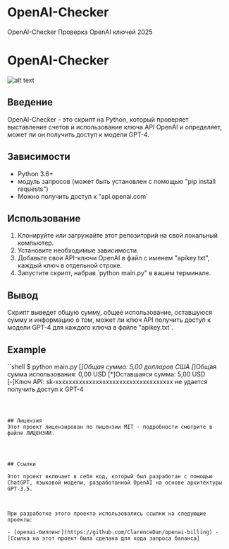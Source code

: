 # OpenAI-Checker
OpenAI-Checker Проверка  OpenAI ключей 2025
# OpenAI-Checker



![alt text](https://www.guidingtech.com/wp-content/uploads/How-to-Get-OpenAI-API-Key.jpg)

## Введение
OpenAI-Checker - это скрипт на Python, который проверяет выставление счетов и использование ключа API OpenAI и определяет, может ли он получить доступ к модели GPT-4.

## Зависимости
- Python 3.6+
- модуль запросов (может быть установлен с помощью "pip install requests")
- Можно получить доступ к "api.openai.com`

## Использование
1. Клонируйте или загружайте этот репозиторий на свой локальный компьютер.
2. Установите необходимые зависимости.
3. Добавьте свои API-ключи OpenAI в файл с именем "apikey.txt", каждый ключ в отдельной строке.
4. Запустите скрипт, набрав `python main.py" в вашем терминале.

## Вывод
Скрипт выведет общую сумму, общее использование, оставшуюся сумму и информацию о том, может ли ключ API получить доступ к модели GPT-4 для каждого ключа в файле "apikey.txt`.

## Example

``shell
$ python main.py
[*]Общая сумма: 5,00 долларов США
[*]Общая сумма использования: 0,00 USD
[*]Оставшаяся сумма: 5,00 USD
[-]Ключ API: sk-xxxxxxxxxxxxxxxxxxxxxxxxxxxxxxxxxxx не удается получить доступ к GPT-4
```



## Лицензия
Этот проект лицензирован по лицензии MIT - подробности смотрите в файле ЛИЦЕНЗИИ.




## Ссылки

Этот проект включает в себя код, который был разработан с помощью ChatGPT, языковой модели, разработанной OpenAI на основе архитектуры GPT-3.5. 



При разработке этого проекта использовались ссылки на следующие проекты:

- [openai-биллинг](https://github.com/ClarenceDan/openai-billing) - [Ссылка на этот проект была сделана для кода запроса баланса]
